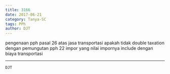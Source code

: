 ```yaml
---
title: 3166
date: 2017-06-21
category: Tanya-SC
tags: PPh
author: DJT
---
```


pengenaan pph pasal 26 atas jasa transportasi apakah tidak double taxation dengan pemungutan pph 22 impor yang nilai impornya include dengan biaya transportasi

---



`DJT`
